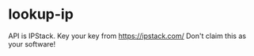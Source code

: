 # lookup-ip
API is IPStack. Key your key from https://ipstack.com/
Don't claim this as your software!
